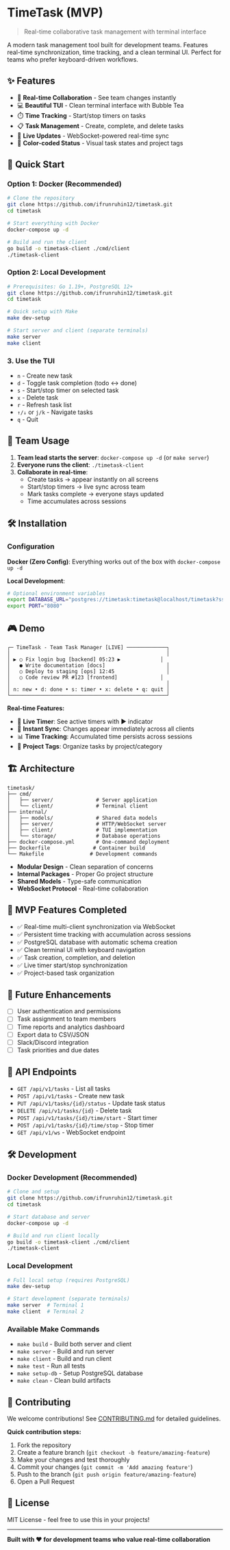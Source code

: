 # TimeTask (MVP)

> Real-time collaborative task management with terminal interface

A modern task management tool built for development teams. Features real-time synchronization, time tracking, and a clean terminal UI. Perfect for teams who prefer keyboard-driven workflows.

## ✨ Features

- 🚀 **Real-time Collaboration** - See team changes instantly
- 💻 **Beautiful TUI** - Clean terminal interface with Bubble Tea
- ⏱️ **Time Tracking** - Start/stop timers on tasks
- 📋 **Task Management** - Create, complete, and delete tasks
- 🔄 **Live Updates** - WebSocket-powered real-time sync
- 🎨 **Color-coded Status** - Visual task states and project tags

## 🚀 Quick Start

### Option 1: Docker (Recommended)
```bash
# Clone the repository
git clone https://github.com/ifrunruhin12/timetask.git
cd timetask

# Start everything with Docker
docker-compose up -d

# Build and run the client
go build -o timetask-client ./cmd/client
./timetask-client
```

### Option 2: Local Development
```bash
# Prerequisites: Go 1.19+, PostgreSQL 12+
git clone https://github.com/ifrunruhin12/timetask.git
cd timetask

# Quick setup with Make
make dev-setup

# Start server and client (separate terminals)
make server
make client
```

### 3. Use the TUI
- `n` - Create new task
- `d` - Toggle task completion (todo ↔ done)
- `s` - Start/stop timer on selected task
- `x` - Delete task
- `r` - Refresh task list
- `↑/↓` or `j/k` - Navigate tasks
- `q` - Quit

## 👥 Team Usage

1. **Team lead starts the server**: `docker-compose up -d` (or `make server`)
2. **Everyone runs the client**: `./timetask-client`
3. **Collaborate in real-time**:
   - Create tasks → appear instantly on all screens
   - Start/stop timers → live sync across team
   - Mark tasks complete → everyone stays updated
   - Time accumulates across sessions

## 🛠️ Installation

### Configuration

**Docker (Zero Config)**: Everything works out of the box with `docker-compose up -d`

**Local Development**:
```bash
# Optional environment variables
export DATABASE_URL="postgres://timetask:timetask@localhost/timetask?sslmode=disable"
export PORT="8080"
```

## 🎮 Demo

```
┌─ TimeTask - Team Task Manager [LIVE] ─────────────┐
│                                                   │
│ ▶ ○ Fix login bug [backend] 05:23 ▶             │
│   ● Write documentation [docs]                    │
│   ○ Deploy to staging [ops] 12:45                 │
│   ○ Code review PR #123 [frontend]              │
│                                                   │
│ n: new • d: done • s: timer • x: delete • q: quit │
└───────────────────────────────────────────────────┘
```

**Real-time Features:**
- 🔴 **Live Timer**: See active timers with ▶ indicator
- 🔄 **Instant Sync**: Changes appear immediately across all clients
- 📊 **Time Tracking**: Accumulated time persists across sessions
- 🎯 **Project Tags**: Organize tasks by project/category

## 🏗️ Architecture

```
timetask/
├── cmd/
│   ├── server/              # Server application
│   └── client/              # Terminal client
├── internal/
│   ├── models/              # Shared data models
│   ├── server/              # HTTP/WebSocket server
│   ├── client/              # TUI implementation
│   └── storage/             # Database operations
├── docker-compose.yml       # One-command deployment
├── Dockerfile              # Container build
└── Makefile               # Development commands
```

- **Modular Design** - Clean separation of concerns
- **Internal Packages** - Proper Go project structure
- **Shared Models** - Type-safe communication
- **WebSocket Protocol** - Real-time collaboration

## 🎯 MVP Features Completed

- ✅ Real-time multi-client synchronization via WebSocket
- ✅ Persistent time tracking with accumulation across sessions
- ✅ PostgreSQL database with automatic schema creation
- ✅ Clean terminal UI with keyboard navigation
- ✅ Task creation, completion, and deletion
- ✅ Live timer start/stop synchronization
- ✅ Project-based task organization

## 🔮 Future Enhancements

- [ ] User authentication and permissions
- [ ] Task assignment to team members
- [ ] Time reports and analytics dashboard
- [ ] Export data to CSV/JSON
- [ ] Slack/Discord integration
- [ ] Task priorities and due dates

## 📝 API Endpoints

- `GET /api/v1/tasks` - List all tasks
- `POST /api/v1/tasks` - Create new task
- `PUT /api/v1/tasks/{id}/status` - Update task status
- `DELETE /api/v1/tasks/{id}` - Delete task
- `POST /api/v1/tasks/{id}/time/start` - Start timer
- `POST /api/v1/tasks/{id}/time/stop` - Stop timer
- `GET /api/v1/ws` - WebSocket endpoint

## 🛠️ Development

### Docker Development (Recommended)
```bash
# Clone and setup
git clone https://github.com/ifrunruhin12/timetask.git
cd timetask

# Start database and server
docker-compose up -d

# Build and run client locally
go build -o timetask-client ./cmd/client
./timetask-client
```

### Local Development
```bash
# Full local setup (requires PostgreSQL)
make dev-setup

# Start development (separate terminals)
make server  # Terminal 1
make client  # Terminal 2
```

### Available Make Commands
- `make build` - Build both server and client
- `make server` - Build and run server
- `make client` - Build and run client  
- `make test` - Run all tests
- `make setup-db` - Setup PostgreSQL database
- `make clean` - Clean build artifacts

## 🤝 Contributing

We welcome contributions! See [CONTRIBUTING.md](CONTRIBUTING.md) for detailed guidelines.

**Quick contribution steps:**
1. Fork the repository
2. Create a feature branch (`git checkout -b feature/amazing-feature`)
3. Make your changes and test thoroughly
4. Commit your changes (`git commit -m 'Add amazing feature'`)
5. Push to the branch (`git push origin feature/amazing-feature`)
6. Open a Pull Request

## 📄 License

MIT License - feel free to use this in your projects!

---

**Built with ❤️ for development teams who value real-time collaboration**